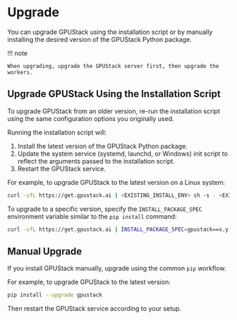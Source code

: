 # Upgrade

You can upgrade GPUStack using the installation script or by manually installing the desired version of the GPUStack Python package.

!!! note

    When upgrading, upgrade the GPUStack server first, then upgrade the workers.

## Upgrade GPUStack Using the Installation Script

To upgrade GPUStack from an older version, re-run the installation script using the same configuration options you originally used.

Running the installation script will:

1. Install the latest version of the GPUStack Python package.
2. Update the system service (systemd, launchd, or Windows) init script to reflect the arguments passed to the installation script.
3. Restart the GPUStack service.

For example, to upgrade GPUStack to the latest version on a Linux system:

```bash
curl -sfL https://get.gpustack.ai | <EXISTING_INSTALL_ENV> sh -s - <EXISTING_GPUSTACK_ARGS>
```

To upgrade to a specific version, specify the `INSTALL_PACKAGE_SPEC` environment variable similar to the `pip install` command:

```bash
curl -sfL https://get.gpustack.ai | INSTALL_PACKAGE_SPEC=gpustack==x.y.z <EXISTING_INSTALL_ENV> sh -s - <EXISTING_GPUSTACK_ARGS>
```

## Manual Upgrade

If you install GPUStack manually, upgrade using the common `pip` workflow.

For example, to upgrade GPUStack to the latest version:

```bash
pip install --upgrade gpustack
```

Then restart the GPUStack service according to your setup.
